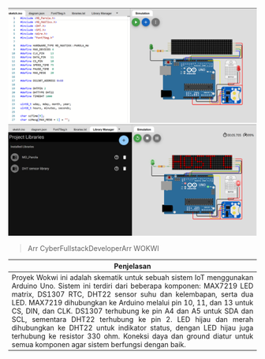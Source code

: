 ![libraries](img/iot.png)<br>
![libraries](img/output.png)

> Arr CyberFullstackDeveloperArr
> WOKWI

|  **Penjelasan**             |
|---------------------|
| <div style="text-align: justify;">Proyek Wokwi ini adalah skematik untuk sebuah sistem IoT menggunakan Arduino Uno. Sistem ini terdiri dari beberapa komponen: MAX7219 LED matrix, DS1307 RTC, DHT22 sensor suhu dan kelembapan, serta dua LED. MAX7219 dihubungkan ke Arduino melalui pin 10, 11, dan 13 untuk CS, DIN, dan CLK. DS1307 terhubung ke pin A4 dan A5 untuk SDA dan SCL, sementara DHT22 terhubung ke pin 2. LED hijau dan merah dihubungkan ke DHT22 untuk indikator status, dengan LED hijau juga terhubung ke resistor 330 ohm. Koneksi daya dan ground diatur untuk semua komponen agar sistem berfungsi dengan baik.</div> |
